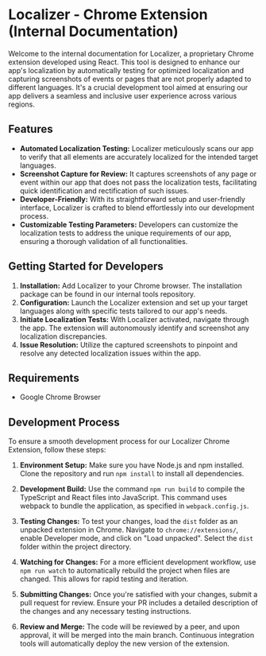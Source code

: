 # Localizer - Chrome Extension (Internal Documentation)

Welcome to the internal documentation for Localizer, a proprietary Chrome extension developed using React. This tool is designed to enhance our app's localization by automatically testing for optimized localization and capturing screenshots of events or pages that are not properly adapted to different languages. It's a crucial development tool aimed at ensuring our app delivers a seamless and inclusive user experience across various regions.

## Features

- **Automated Localization Testing:** Localizer meticulously scans our app to verify that all elements are accurately localized for the intended target languages.
- **Screenshot Capture for Review:** It captures screenshots of any page or event within our app that does not pass the localization tests, facilitating quick identification and rectification of such issues.
- **Developer-Friendly:** With its straightforward setup and user-friendly interface, Localizer is crafted to blend effortlessly into our development process.
- **Customizable Testing Parameters:** Developers can customize the localization tests to address the unique requirements of our app, ensuring a thorough validation of all functionalities.

## Getting Started for Developers

1. **Installation:** Add Localizer to your Chrome browser. The installation package can be found in our internal tools repository.
2. **Configuration:** Launch the Localizer extension and set up your target languages along with specific tests tailored to our app's needs.
3. **Initiate Localization Tests:** With Localizer activated, navigate through the app. The extension will autonomously identify and screenshot any localization discrepancies.
4. **Issue Resolution:** Utilize the captured screenshots to pinpoint and resolve any detected localization issues within the app.

## Requirements

- Google Chrome Browser

## Development Process

To ensure a smooth development process for our Localizer Chrome Extension, follow these steps:

1. **Environment Setup:** Make sure you have Node.js and npm installed. Clone the repository and run `npm install` to install all dependencies.

2. **Development Build:** Use the command `npm run build` to compile the TypeScript and React files into JavaScript. This command uses webpack to bundle the application, as specified in `webpack.config.js`.

3. **Testing Changes:** To test your changes, load the `dist` folder as an unpacked extension in Chrome. Navigate to `chrome://extensions/`, enable Developer mode, and click on "Load unpacked". Select the `dist` folder within the project directory.

4. **Watching for Changes:** For a more efficient development workflow, use `npm run watch` to automatically rebuild the project when files are changed. This allows for rapid testing and iteration.

5. **Submitting Changes:** Once you're satisfied with your changes, submit a pull request for review. Ensure your PR includes a detailed description of the changes and any necessary testing instructions.

6. **Review and Merge:** The code will be reviewed by a peer, and upon approval, it will be merged into the main branch. Continuous integration tools will automatically deploy the new version of the extension.
